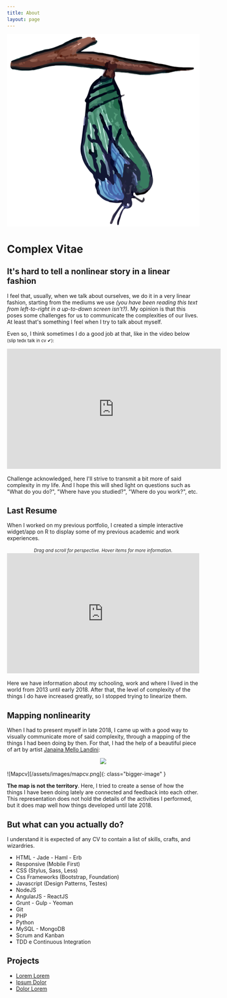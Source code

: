 ```yaml
---
title: About
layout: page
---
```

<!--![Profile Image]({{ site.url }}/{{ site.picture }}) image coming from profile-->
![BorbolEUta](/assets/images/borboleuta.png)

<h1>Complex Vitae</h1>

<h2>It's hard to tell a nonlinear story in a linear fashion</h2>

<p>I feel that, usually, when we talk about ourselves, we do it in a very
linear fashion, starting from the mediums we use <i>(you have been reading
this text from left-to-right in a up-to-down screen isn't?)</i>. My opinion
is that this poses some challenges for us to communicate the complexities
of our lives. At least that's something I feel when I try to talk about myself.</p>

<p>Even so, I think sometimes I do a good job at that, like in the video below
<small>(slip tedx talk in cv ✔):</small></p>

<center><iframe width="560" height="315" src="https://www.youtube.com/embed/mgK8QFYdbNk" frameborder="0" allow="accelerometer; encrypted-media; gyroscope; picture-in-picture" allowfullscreen></iframe></center>

<p>Challenge acknowledged, here I'll strive to transmit a bit more of said
complexity in my life. And I hope this will shed light on questions such as
"What do you do?", "Where have you studied?", "Where do you work?", etc.</p>

<h2>Last Resume</h2>

<p>When I worked on my previous portfolio, I created a simple interactive
widget/app on R to display some of my previous academic and work experiences.</p>

<center><small><i>Drag and scroll for perspective. Hover items for more information.</i></small></center>
<center><iframe width="100%" height="315" src="https://dnllvrvz.shinyapps.io/timeline/" frameBorder="0">
</iframe></center>

<p>Here we have information about my schooling, work and where I lived in the world
from 2013 until early 2018. After that, the level of complexity of the things I do have
increased greatly, so I stopped trying to linearize them.

<h2>Mapping nonlinearity</h2>

<p>When I had to present myself in late 2018, I came up with a good way to visually
communicate more of said complexity, through a mapping of the things I had been doing by then.
For that, I had the help of a beautiful piece of art by artist <a href="http://www.mellolandini.com/">Janaina Mello Landini</a>:</p>

<center><img src="https://i.imgur.com/jOVS3al.jpg" width="560"></center>

![Mapcv][/assets/images/mapcv.png]{: class="bigger-image" }

<p><strong>The map is not the territory</strong>. Here, I tried to create a sense
of how the things I have been doing lately are connected and feedback into each other.
This representation does not hold the details of the activities I performed,
but it does map well how things developed until late 2018.</p>

<h2>But what can you actually do?</h2>

<p>I understand it is expected of any CV to contain a list of skills, crafts, and wizardries.</p>




<ul class="skill-list">
	<li>HTML - Jade - Haml - Erb</li>
	<li>Responsive (Mobile First)</li>
	<li>CSS (Stylus, Sass, Less)</li>
	<li>Css Frameworks (Bootstrap, Foundation)</li>
	<li>Javascript (Design Patterns, Testes)</li>
	<li>NodeJS</li>
	<li>AngularJS - ReactJS</li>
	<li>Grunt - Gulp - Yeoman</li>
	<li>Git</li>
	<li>PHP</li>
	<li>Python</li>
	<li>MySQL - MongoDB</li>
	<li>Scrum and Kanban</li>
	<li>TDD e Continuous Integration</li>
</ul>

<h2>Projects</h2>

<ul>
	<li><a href="https://github.com/">Lorem Lorem</a></li>
	<li><a href="https://github.com/">Ipsum Dolor</a></li>
	<li><a href="https://github.com/">Dolor Lorem</a></li>
</ul>
